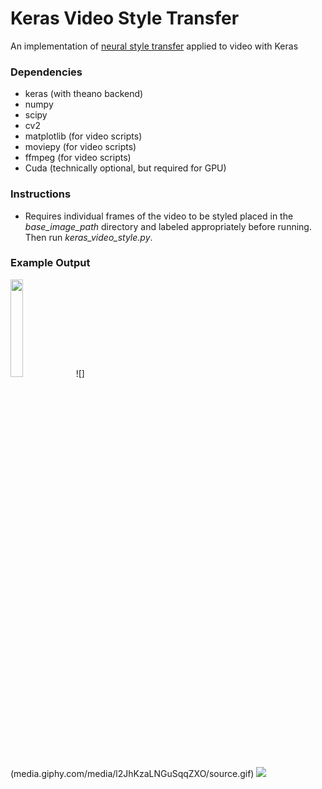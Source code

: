 # Keras Video Style Transfer

<p> An implementation of <a href="https://github.com/titu1994/Neural-Style-Transfer">neural style transfer</a> applied to video with Keras</p>

<h3>Dependencies</h3>
<ul>
<li>keras (with theano backend)</li>
<li>numpy</li>
<li>scipy</li>
<li>cv2</li>
<li>matplotlib (for video scripts)</li>
<li>moviepy (for video scripts)</li>
<li>ffmpeg (for video scripts)</li>
<li>Cuda (technically optional, but required for GPU)</li>
</ul>

<h3>Instructions</h3>
<ul>
<li>Requires individual frames of the video to be styled placed in the <em>base_image_path</em> directory and labeled appropriately before running. Then run <em>keras_video_style.py</em>.</li>
</ul>

<h3>Example Output</h3>
<img width=20% src="https://github.com/rdcolema/keras-neural-style-transfer/blob/master/examples/style_images/fire.jpg" />
![](media.giphy.com/media/l2JhKzaLNGuSqqZXO/source.gif)

<img src="https://media.giphy.com/media/l2JhKzaLNGuSqqZXO/source.gif" />

